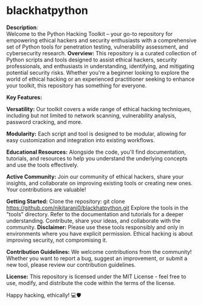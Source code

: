 # blackhatpython
**Description**:  
Welcome to the Python Hacking Toolkit – your go-to repository for empowering ethical hackers and security enthusiasts with a comprehensive set of Python tools for penetration testing, vulnerability assessment, and cybersecurity research.
**Overview:**
This repository is a curated collection of Python scripts and tools designed to assist ethical hackers, security professionals, and enthusiasts in understanding, identifying, and mitigating potential security risks. Whether you're a beginner looking to explore the world of ethical hacking or an experienced practitioner seeking to enhance your toolkit, this repository has something for everyone.

**Key Features:**

**Versatility:** Our toolkit covers a wide range of ethical hacking techniques, including but not limited to network scanning, vulnerability analysis, password cracking, and more.

**Modularity:** Each script and tool is designed to be modular, allowing for easy customization and integration into existing workflows.

**Educational Resources:** Alongside the code, you'll find documentation, tutorials, and resources to help you understand the underlying concepts and use the tools effectively.

**Active Community:** Join our community of ethical hackers, share your insights, and collaborate on improving existing tools or creating new ones. Your contributions are valuable!

**Getting Started:**
Clone the repository: git clone https://github.com/nikitarani0/blackhatpython.git
Explore the tools in the "tools" directory.
Refer to the documentation and tutorials for a deeper understanding.
Contribute, share your ideas, and collaborate with the community.
**Disclaimer:**
Please use these tools responsibly and only in environments where you have explicit permission. Ethical hacking is about improving security, not compromising it.

**Contribution Guidelines:**
We welcome contributions from the community! Whether you want to report a bug, suggest an improvement, or submit a new tool, please review our contribution guidelines.

**License:**
This repository is licensed under the MIT License - feel free to use, modify, and distribute the code within the terms of the license.

Happy hacking, ethically! 💻🛡️








